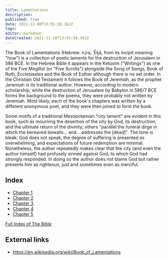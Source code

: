 ```yaml
---
title: Lamentations
description: 
published: true
date: 2021-12-08T13:55:38.362Z
tags: 
editor: markdown
dateCreated: 2021-11-28T13:55:38.362Z
---
```


The Book of Lamentations (Hebrew: אֵיכָה, ʾĒḵā, from its incipit meaning "how") is a collection of poetic laments for the destruction of Jerusalem in 586 BCE. In the Hebrew Bible it appears in the Ketuvim ("Writings") as one of the Five Megillot (or "Five Scrolls") alongside the Song of Songs, Book of Ruth, Ecclesiastes and the Book of Esther although there is no set order. In the Christian Old Testament it follows the Book of Jeremiah, as the prophet Jeremiah is its traditional author. However, according to modern scholarship, while the destruction of Jerusalem by Babylon in 586/7 BCE forms the background to the poems, they were probably not written by Jeremiah. Most likely, each of the book's chapters was written by a different anonymous poet, and they were then joined to form the book.

Some motifs of a traditional Mesopotamian "city lament" are evident in this book, such as mourning the desertion of the city by God, its destruction, and the ultimate return of the divinity; others "parallel the funeral dirge in which the bereaved bewails... and... addresses the [dead]". The tone is bleak: God does not speak, the degree of suffering is presented as overwhelming, and expectations of future redemption are minimal. Nonetheless, the author repeatedly makes clear that the city (and even the author himself) had profusely sinned against God, to which God had strongly responded. In doing so the author does not blame God but rather presents him as righteous, just and sometimes even as merciful.

## Index

- [Chapter 1](/Bible/Lamentations/1)
- [Chapter 2](/Bible/Lamentations/2)
- [Chapter 3](/Bible/Lamentations/3)
- [Chapter 4](/Bible/Lamentations/4)
- [Chapter 5](/Bible/Lamentations/5)



[Full Index of The Bible](/en/index/bible)


## External links

- https://en.wikipedia.org/wiki/Book_of_Lamentations